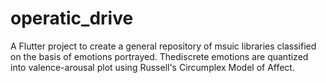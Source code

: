 # operatic_drive

A Flutter project to create a general repository of msuic libraries classified on the basis of emotions portrayed.
Thediscrete emotions are quantized into valence-arousal plot using Russell's Circumplex Model of Affect.



